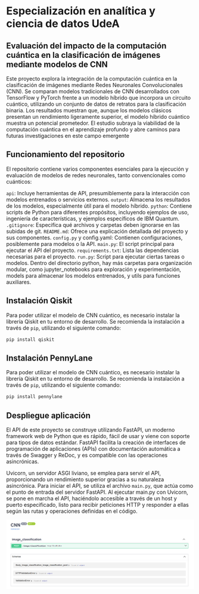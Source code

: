 # Especialización en analítica y ciencia de datos UdeA

## Evaluación del impacto de la computación cuántica en la clasificación de imágenes mediante modelos de CNN

Este proyecto explora la integración de la computación cuántica en la clasificación de imágenes mediante Redes Neuronales Convolucionales (CNN). Se comparan modelos tradicionales de CNN desarrollados con TensorFlow y PyTorch frente a un modelo híbrido que incorpora un circuito cuántico, utilizando un conjunto de datos de retratos para la clasificación binaria. Los resultados muestran que, aunque los modelos clásicos presentan un rendimiento ligeramente superior, el modelo híbrido cuántico muestra un potencial prometedor. El estudio subraya la viabilidad de la computación cuántica en el aprendizaje profundo y abre caminos para futuras investigaciones en este campo emergente

## Funcionamiento del repositorio

El repositorio contiene varios componentes esenciales para la ejecución y evaluación de modelos de redes neuronales, tanto convencionales como cuánticos:

`api`: Incluye herramientas de API, presumiblemente para la interacción con modelos entrenados o servicios externos.
`output`: Almacena los resultados de los modelos, especialmente útil para el modelo híbrido.
`python`: Contiene scripts de Python para diferentes propósitos, incluyendo ejemplos de uso, ingeniería de características, y ejemplos específicos de IBM Quantum.
`.gitignore`: Especifica qué archivos y carpetas deben ignorarse en las subidas de git.
`README.md`: Ofrece una explicación detallada del proyecto y sus componentes.
`config.py` y config.yaml: Contienen configuraciones, posiblemente para modelos o la API.
`main.py`: El script principal para ejecutar el API del proyecto.
`requirements.txt`: Lista las dependencias necesarias para el proyecto.
`run.py`: Script para ejecutar ciertas tareas o modelos.
Dentro del directorio python, hay más carpetas para organización modular, como jupyter_notebooks para exploración y experimentación, models para almacenar los modelos entrenados, y utils para funciones auxiliares.


## Instalación Qiskit

Para poder utilizar el modelo de CNN cuántico, es necesario instalar la librería Qiskit en tu entorno de desarrollo.
Se recomienda la instalación a través de `pip`, utilizando el siguiente comando:


```python
pip install qiskit
```

## Instalación PennyLane

Para poder utilizar el modelo de CNN cuántico, es necesario instalar la librería Qiskit en tu entorno de desarrollo.
Se recomienda la instalación a través de `pip`, utilizando el siguiente comando:


```python
pip install pennylane
```

## Despliegue aplicación

El API de este proyecto se construye utilizando FastAPI, un moderno framework web de Python que es rápido, fácil de usar y viene con soporte para tipos de datos estándar. FastAPI facilita la creación de interfaces de programación de aplicaciones (APIs) con documentación automática a través de Swagger y ReDoc, y es compatible con las operaciones asincrónicas.

Uvicorn, un servidor ASGI liviano, se emplea para servir el API, proporcionando un rendimiento superior gracias a su naturaleza asincrónica. Para iniciar el API, se utiliza el archivo `main.py`, que actúa como el punto de entrada del servidor FastAPI. Al ejecutar main.py con Uvicorn, se pone en marcha el API, haciéndolo accesible a través de un host y puerto especificado, listo para recibir peticiones HTTP y responder a ellas según las rutas y operaciones definidas en el código.

![Alt text](/output/api.png)